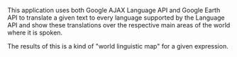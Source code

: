This application uses both Google AJAX Language API and Google Earth API to translate a given text to every language supported by the Language API and show these translations over the respective main areas of the world where it is spoken.

The results of this is a kind of "world linguistic map" for a given expression.